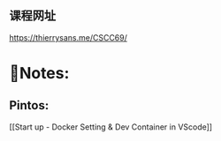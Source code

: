 ## 课程网址
https://thierrysans.me/CSCC69/

# 📒Notes: 
## Pintos:
[[Start up - Docker Setting & Dev Container in VScode]]